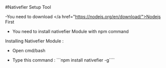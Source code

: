 #Nativefier Setup Tool

-You need to download </a href="https://nodejs.org/en/download/">Nodejs</a> First
- You need to install nativefier Module with npm command


Installing Nativefier Module :
- Open cmd/bash 

- Type this command : 
```npm install nativefier -g````
